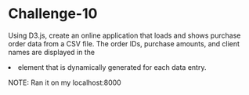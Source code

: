 # Challenge-10
 
Using D3.js, create an online application that loads and shows purchase order data from a CSV file. The order IDs, purchase amounts, and client names are displayed in the <li> element that is dynamically generated for each data entry.

NOTE: Ran it on my localhost:8000
